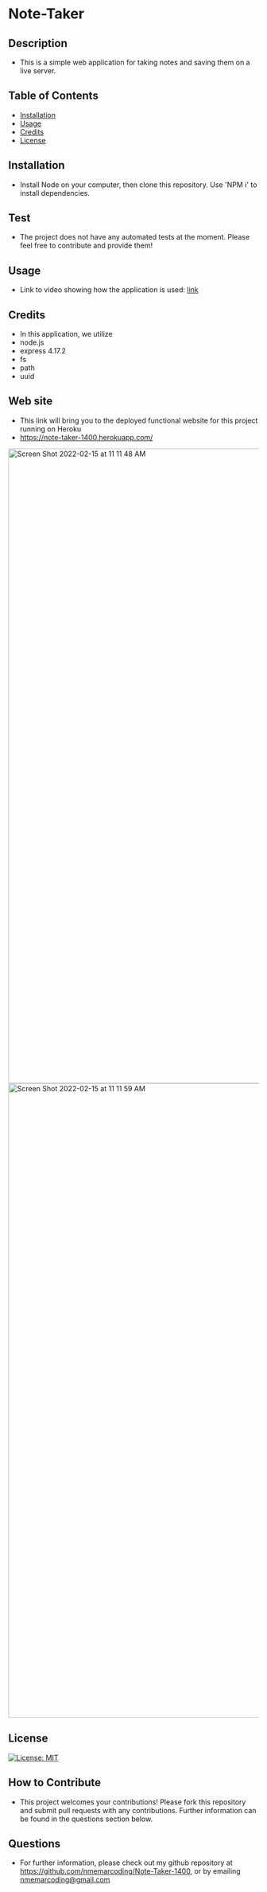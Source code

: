 # Note-Taker
## Description
* This is a simple web application for taking notes and saving them on a live server.
## Table of Contents
- [Installation](#installation) 
- [Usage](#usage) 
- [Credits](#credits) 
- [License](#license)
## Installation 
* Install Node on your computer, then clone this repository. Use 'NPM i' to install dependencies.
## Test 
* The project does not have any automated tests at the moment. Please feel free to contribute and provide them!
## Usage
* Link to video showing how the application is used: [link](https://drive.google.com/file/d/19fd2MbWW1oiJyqNihcAibU64JwGY6Z0k/view?usp=sharing)    
## Credits
* In this application, we utilize
* node.js 
* express 4.17.2
* fs
* path
* uuid
## Web site
* This link will bring you to the deployed functional website for this project running on Heroku
* https://note-taker-1400.herokuapp.com/
<img width="1276" alt="Screen Shot 2022-02-15 at 11 11 48 AM" src="https://user-images.githubusercontent.com/94582549/154132229-3dfb09b9-56c9-47be-b015-bd8b1e1ea33b.png">

<img width="1275" alt="Screen Shot 2022-02-15 at 11 11 59 AM" src="https://user-images.githubusercontent.com/94582549/154132286-d96a485b-fba9-4293-afa3-e3c49db714d1.png">

## License
[![License: MIT](https://img.shields.io/badge/License-MIT-yellow.svg)](https://opensource.org/licenses/MIT)            
## How to Contribute 
* This project welcomes your contributions! Please fork this repository and submit pull requests with any contributions. Further information can be found in the questions section below.
## Questions
* For further information, please check out my github repository at https://github.com/nmemarcoding/Note-Taker-1400, or by emailing nmemarcoding@gmail.com
